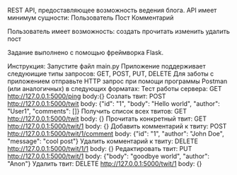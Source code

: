 REST API, предоставляющее возможность ведения блога.
API имеет минимум сущности:
Пользователь
Пост
Комментарий

Пользователь имеет возможность:
создать
прочитать
изменить
удалить пост

Задание выполнено с помощью фреймворка Flask.

Инструкция:
Запустите файл main.py
Приложение поддерживает следуюищие типы запросов: GET, POST, PUT, DELETE
Для заботы с приложением отправьте HTTP запрос при помощи программы Postman (или аналогичных) в следующих форматах:
Тест работы сервера: GET http://127.0.0.1:5000/ping body:{}
Созлать твит: POST http://127.0.0.1:5000/twit body: {"id": "1", "body": "Hello world", "author": "User1", "comments": []}
Получить список всех твитов: GET http://127.0.0.1:5000/twit body: {}
Прочитать конкретный твит: GET http://127.0.0.1:5000/twit/1 body: {}
Добавить комментарий к твиту: POST http://127.0.0.1:5000/twit/1/comment body: {"id": "1", "author": "John Doe", "message": "cool post"}
Удалить комментарий к твиту: DELETE http://127.0.0.1:5000/twit/1/1 body: {}
Редактировать твит: PUT http://127.0.0.1:5000/twit/1 body: {"body": "goodbye world", "author": "Anon"}
Удалить твит: DELETE http://127.0.0.1:5000/twit/1 body: {}
